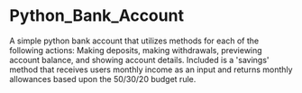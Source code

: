 # Python_Bank_Account
A simple python bank account that utilizes methods for each of the following actions: Making deposits, making withdrawals, previewing account balance, and showing account details. Included is a 'savings' method that receives users monthly income as an input and returns monthly allowances based upon the 50/30/20 budget rule.    
